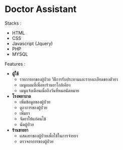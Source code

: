 # Doctor Assistant
Stacks :
 - HTML
 - CSS
 - Javascript (Jquery)
 - PHP
 - MYSQL
 
 Features :
 - **ผู้ใช้**
	 - รายการยาของผู้ป่วย วิธีการรับประทานและรายละเอียดของตัวยา
	 - เมนูแผนที่เพื่อหาร้านยาใกล้เคียง
	 - เมนูแจ้งเตือนเมื่อถึงวันที่หมอนัดหมาย
- **โรงพยาบาล**
	- เพิ่มข้อมูลของผู้ป่วย
	- ดูอาการของผู้ป่วย
	- เพิ่มยา
	- จัดยาให้แก่คนไข้
	- นัดผู้ป่วย
- **ร้านขายยา**
	- แสดงยาของผู้ป่วยเพื่อใช้ในการจ่ายยา
	- ตรวจอาการของผู้ป่วย
